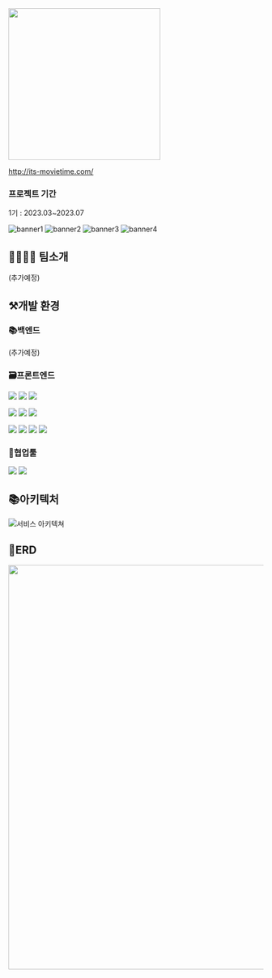

<img width=300 src="https://github.com/IT-NOVATION/.github/assets/107744534/33ec290b-ce1e-4593-b845-0b0ec71e3e12"/>

http://its-movietime.com/

### 프로젝트 기간
1기 : 2023.03~2023.07

![banner1](https://github.com/IT-NOVATION/.github/assets/107744534/ead2be9b-96e1-4b73-9b44-af9aa8e9dab9)
![banner2](https://github.com/IT-NOVATION/.github/assets/107744534/63bf4d26-c71a-457e-aa11-0176d6f65437)
![banner3](https://github.com/IT-NOVATION/.github/assets/107744534/d3b1fd58-5822-4657-8334-dceb3e89319a)
![banner4](https://github.com/IT-NOVATION/.github/assets/107744534/493a1df9-b7b7-4785-9b6b-190a6a5ae118)


## 👨‍👨‍👧‍👦 팀소개

(추가예정)

## ⚒개발 환경
### 📚백엔드
(추가예정)

### 🗃️프론트엔드
<p>
 <img src="https://img.shields.io/badge/HTML-E34F26?style=flat&logo=html5&logoColor=white"/>
 <img src="https://img.shields.io/badge/CSS-1572B6?style=flat&logo=css3&logoColor=white"/>
 <img src="https://img.shields.io/badge/TypeScript-3178C6?style=flat&logo=TypeScript&logoColor=white"/>
</p>
<p>
 <img src="https://img.shields.io/badge/React-61DAFB?style=flat&logo=React&logoColor=white"/>
 <img src="https://img.shields.io/badge/Styled Components-DB7093?style=flat&logo=styledcomponents&logoColor=white"/>
 <img src="https://img.shields.io/badge/React Query-FF4154?style=flat&logo=reactquery&logoColor=white"/>
 </p>
 <p>
    <img src="https://img.shields.io/badge/Github Actions-2088FF?style=flat&logo=githubactions&logoColor=white"/>
    <img src="https://img.shields.io/badge/Amazon S3-569A31?style=flat&logo=amazons3&logoColor=white"/>
    <img src="https://img.shields.io/badge/Amazon Cloudfront-F96702?style=flat&logo=icloud&logoColor=white"/>
    <img src="https://img.shields.io/badge/Amazon Lambda-FF9900?style=flat&logo=awslambda&logoColor=white"/>
 </p>


### 📄협업툴
<p>
    <img src="https://img.shields.io/badge/Github-181717?style=flat&logo=github&logoColor=white"/>
    <img src="https://img.shields.io/badge/Notion-000000?style=flat&logo=notion&logoColor=white"/>
  </p>


## 📚아키텍처
![서비스 아키텍쳐](https://github.com/IT-NOVATION/.github/assets/107744534/6e11b5bb-f40d-466b-8bc8-ec05096c6ca2)


## 📜ERD
<p align="center"><img width=800 src="https://github.com/IT-NOVATION/.github/assets/107744534/b24886a4-861c-4d77-9628-5bfc28046f2e"/></p>


## 
